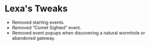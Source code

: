 # Lexa's Tweaks

* Removed starting events.
* Removed “Comet Sighted” event.
* Removed event popups when discovering a natural wormhole or abandoned gateway.